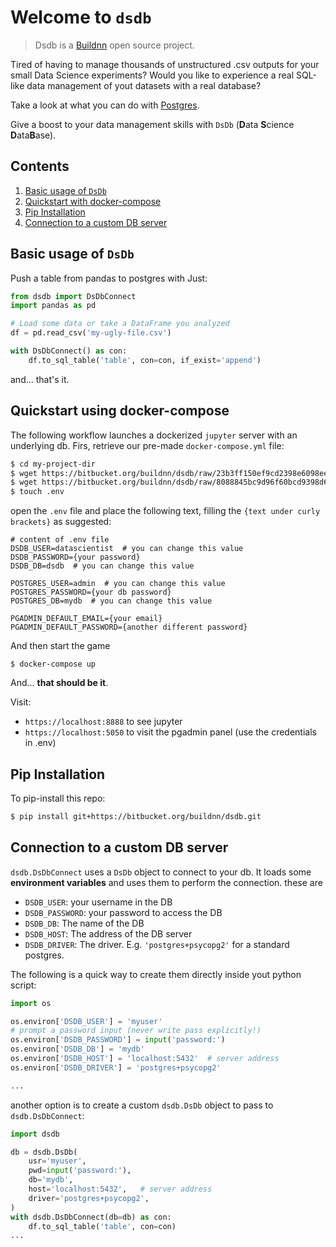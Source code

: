 # Welcome to `dsdb`

> Dsdb is a [Buildnn](https://www.buildnn.com) open source project.

Tired of having to manage thousands of unstructured .csv outputs for your small Data Science experiments? Would you like to experience a real SQL-like data management of yout datasets with a real database? 

Take a look at what you can do with [Postgres](https://www.pgadmin.org/screenshots/#7).

Give a boost to your data management skills with `DsDb` (**D**ata **S**cience **D**ata**B**ase).

## Contents

1. [Basic usage of `DsDb`](#markdown-header-basic-usage-of-dsdb)
2. [Quickstart with docker-compose](#markdown-header-quickstart-using-docker-compose)
3. [Pip Installation](#markdown-header-pip-installation)
4. [Connection to a custom DB server](#markdown-header-connection_to_a_custom_db_server)

## Basic usage of `DsDb`

Push a table from pandas to postgres with Just:

```python
from dsdb import DsDbConnect
import pandas as pd

# Load some data or take a DataFrame you analyzed
df = pd.read_csv('my-ugly-file.csv')

with DsDbConnect() as con:
    df.to_sql_table('table', con=con, if_exist='append')

```
and... that's it.


## Quickstart using docker-compose

The following workflow launches a dockerized `jupyter` server with an underlying db.
Firs, retrieve our pre-made `docker-compose.yml` file: 
```bash
$ cd my-project-dir
$ wget https://bitbucket.org/buildnn/dsdb/raw/23b3ff150ef9cd2398e6098eeba2a7d912983f7e/docker-compose.yml
$ wget https://bitbucket.org/buildnn/dsdb/raw/8088845bc9d96f60bcd9398d61609c82b8fb09bb/notebooks/dsdb_test.ipynb
$ touch .env
```

open the `.env` file and place the following text, filling the `{text under curly brackets}` as suggested:

```
# content of .env file
DSDB_USER=datascientist  # you can change this value
DSDB_PASSWORD={your password}
DSDB_DB=dsdb  # you can change this value

POSTGRES_USER=admin  # you can change this value
POSTGRES_PASSWORD={your db password}
POSTGRES_DB=mydb  # you can change this value

PGADMIN_DEFAULT_EMAIL={your email}
PGADMIN_DEFAULT_PASSWORD={another different password}
```
And then start the game
```
$ docker-compose up
```

And... **that should be it**.

Visit:
* `https://localhost:8888` to see jupyter
* `https://localhost:5050` to visit the pgadmin panel (use the credentials in .env)


## Pip Installation

To pip-install this repo:
```bash
$ pip install git+https://bitbucket.org/buildnn/dsdb.git
```

## Connection to a custom DB server 

`dsdb.DsDbConnect` uses a `DsDb`
object to connect to your db. It loads some
**environment variables** and uses them to perform
the connection. these are
* `DSDB_USER`: your username in the DB
* `DSDB_PASSWORD`: your password to access the DB
* `DSDB_DB`: The name of the DB 
* `DSDB_HOST`: The address of the DB server
* `DSDB_DRIVER`: The driver. E.g. `'postgres+psycopg2'` for a standard postgres. 

The following is a quick way to create
them directly inside yout python script:

```python
import os

os.environ['DSDB_USER'] = 'myuser'
# prompt a password input (never write pass explicitly!)
os.environ['DSDB_PASSWORD'] = input('password:')
os.environ['DSDB_DB'] = 'mydb'
os.environ['DSDB_HOST'] = 'localhost:5432'  # server address
os.environ['DSDB_DRIVER'] = 'postgres+psycopg2'

...
``` 

another option is to create a custom `dsdb.DsDb` object
to pass to `dsdb.DsDbConnect`:

```python
import dsdb

db = dsdb.DsDb(
    usr='myuser',
    pwd=input('password:'),
    db='mydb',
    host='localhost:5432',   # server address
    driver='postgres+psycopg2',
)
with dsdb.DsDbConnect(db=db) as con:
    df.to_sql_table('table', con=con)
...
``` 